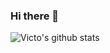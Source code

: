### Hi there 👋

![Victo's github stats](https://github-readme-stats.vercel.app/api?username=lordru&show_icons=true&&hide_border=true&title_color=EB5757&icon_color=EB5757)
